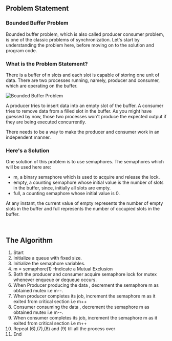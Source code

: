 <h2>Problem Statement</h2>
<h3>Bounded Buffer Problem</h3>
<p>Bounded buffer problem, which is also called producer consumer problem, is one of the classic problems of synchronization. Let's start by understanding the problem here, before moving on to the solution and program code.</p>

<h3>What is the Problem Statement?</h3>

<p>There is a buffer of n slots and each slot is capable of storing one unit of data. There are two processes running, namely, producer and consumer, which are operating on the buffer.</p>

<img src="https://static.studytonight.com/operating-system/images/bounded-buffer-problem.png" alt="Bounded Buffer Problem">

<p>A producer tries to insert data into an empty slot of the buffer. A consumer tries to remove data from a filled slot in the buffer. As you might have guessed by now, those two processes won't produce the expected output if they are being executed concurrently.</p>

<p>There needs to be a way to make the producer and consumer work in an independent manner.</p>

<h3>Here's a Solution</h3>

<p>One solution of this problem is to use semaphores. The semaphores which will be used here are:</p>
<ul>
<li>m, a binary semaphore which is used to acquire and release the lock.</li>
<li>empty, a counting semaphore whose initial value is the number of slots in the buffer, since, initially all slots are empty.</li>
<li>full, a counting semaphore whose initial value is 0.</li>
</ul>
<p>At any instant, the current value of empty represents the number of empty slots in the buffer and full represents the number of occupied slots in the buffer.</p>
<br>
<h2>The Algorithm</h2>
<ol type="1">
    <li>Start</li>
    <li>Initialize a queue with fixed size.</li>
    <li>Initialize the semaphore variables.</li>
    <li>m = semaphore(1) -Indicate a Mutual Exclusion</li>
    <li>Both the producer and consumer acquire semaphore lock for mutex whenever enqueue or dequeue occurs.</li>
    <li>When Producer producing the data , decrement the semaphore m as obtained mutex i.e m--.</li>
    <li>When producer completes its job, increment the semaphore m as it exited from critical section i.e m++</li>
    <li>Consumer consuming the data , decrement the semaphore m as obtained mutex i.e m--.</li>
    <li>When consumer completes its job, increment the semaphore m as it exited from critical section i.e m++</li>
    <li>Repeat (6),(7),(8) and (9) till all the process over</li>
    <li>End</li>
</ol>